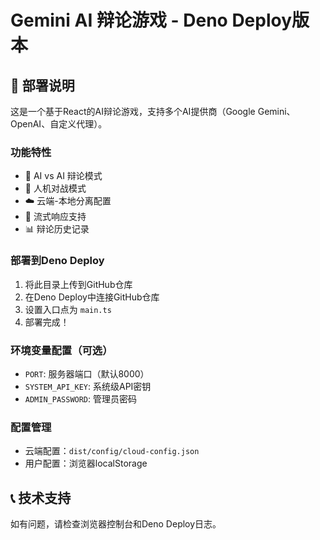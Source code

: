 # Gemini AI 辩论游戏 - Deno Deploy版本

## 🚀 部署说明

这是一个基于React的AI辩论游戏，支持多个AI提供商（Google Gemini、OpenAI、自定义代理）。

### 功能特性
- 🤖 AI vs AI 辩论模式
- 👤 人机对战模式
- ☁️ 云端-本地分离配置
- 🔄 流式响应支持
- 📊 辩论历史记录

### 部署到Deno Deploy

1. 将此目录上传到GitHub仓库
2. 在Deno Deploy中连接GitHub仓库
3. 设置入口点为 `main.ts`
4. 部署完成！

### 环境变量配置（可选）
- `PORT`: 服务器端口（默认8000）
- `SYSTEM_API_KEY`: 系统级API密钥
- `ADMIN_PASSWORD`: 管理员密码

### 配置管理
- 云端配置：`dist/config/cloud-config.json`
- 用户配置：浏览器localStorage

## 📞 技术支持
如有问题，请检查浏览器控制台和Deno Deploy日志。
